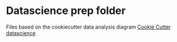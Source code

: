 # Datascience prep folder
Files based on the cookiecutter data analysis diagram
[Cookie Cutter datascience](https://drivendata.github.io/cookiecutter-data-science/)
